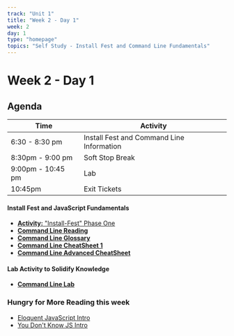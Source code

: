 ```yaml
---
track: "Unit 1"
title: "Week 2 - Day 1"
week: 2
day: 1
type: "homepage"
topics: "Self Study - Install Fest and Command Line Fundamentals"
---
```



# Week 2 - Day 1

## Agenda
| Time  | Activity |
| ----- | ------ |
| 6:30 - 8:30 pm | Install Fest and Command Line Information |
| 8:30pm - 9:00 pm | Soft Stop Break |
| 9:00pm - 10:45 pm | Lab |
| 10:45pm | Exit Tickets |

#### Install Fest and JavaScript Fundamentals
- [**Activity:** "Install-Fest" Phase One](/unit1/week-2/day-1/installfest)
- [**Command Line Reading**](/unit1/week-2/day-1/resources/readme)
- [**Command Line Glossary**](/unit1/week-2/day-1/resources/glossary)
- [**Command Line CheatSheet 1**](/unit1/week-2/day-1/resources/cheatsheets/1)
- [**Command Line Advanced CheatSheet**](/unit1/week-2/day-1/resources/cheatsheets/2)

#### Lab Activity to Solidify Knowledge 
- [**Command Line Lab**](/unit1/week-2/day-1/lab)


### Hungry for More Reading this week
- [Eloquent JavaScript Intro](https://eloquentjavascript.net/00_intro.html)
- [You Don't Know JS Intro](https://github.com/getify/You-Dont-Know-JS/blob/2nd-ed/get-started/ch1.md)
